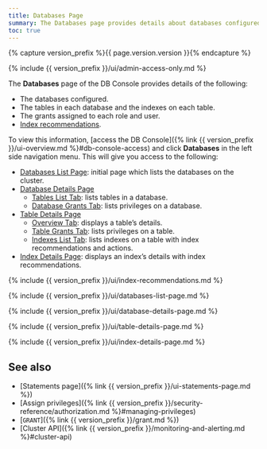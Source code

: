 ```yaml
---
title: Databases Page
summary: The Databases page provides details about databases configured, the tables and indexes in each database, and the grants assigned to each role and user.
toc: true
---
```


{% capture version_prefix %}{{ page.version.version }}{% endcapture %}

{% include {{ version_prefix }}/ui/admin-access-only.md %}

<a href id="databases"></a>

The **Databases** page of the DB Console provides details of the following:

- The databases configured.
- The tables in each database and the indexes on each table.
- The grants assigned to each role and user.
- [Index recommendations](#index-recommendations).

To view this information, [access the DB Console]({% link {{ version_prefix }}/ui-overview.md %}#db-console-access) and click **Databases** in the left side navigation menu. This will give you access to the following:

- [Databases List Page](#databases-list-page): initial page which lists the databases on the cluster.
- [Database Details Page](#database-details-page)
    - [Tables List Tab](#tables-list-tab): lists tables in a database.
    - [Database Grants Tab](#database-grants-tab): lists privileges on a database.
- [Table Details Page](#table-details-page)
    - [Overview Tab](#overview-tab): displays a table’s details.
    - [Table Grants Tab](#table-grants-tab): lists privileges on a table.
    - [Indexes List Tab](#indexes-list-tab): lists indexes on a table with index recommendations and actions.
- [Index Details Page](#index-details-page): displays an index’s details with index recommendations.

{% include {{ version_prefix }}/ui/index-recommendations.md %}

{% include {{ version_prefix }}/ui/databases-list-page.md %}

{% include {{ version_prefix }}/ui/database-details-page.md %}

{% include {{ version_prefix }}/ui/table-details-page.md %}

{% include {{ version_prefix }}/ui/index-details-page.md %}

## See also

- [Statements page]({% link {{ version_prefix }}/ui-statements-page.md %})
- [Assign privileges]({% link {{ version_prefix }}/security-reference/authorization.md %}#managing-privileges)
- [`GRANT`]({% link {{ version_prefix }}/grant.md %})
- [Cluster API]({% link {{ version_prefix }}/monitoring-and-alerting.md %}#cluster-api)
